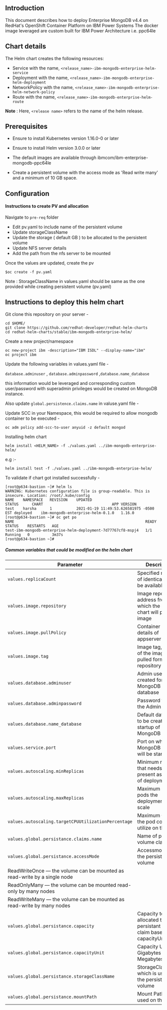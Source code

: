 ## Introduction

This document describes how to deploy Enterprise MongoDB v4.4 on RedHat's OpenShift Container Platform on  IBM Power Systems
The docker image leveraged are custom built for IBM Power Architecture i.e. ppc64le

## Chart details

The Helm chart creates the following resources:
- Service with the name, `<release_name>-ibm-mongodb-enterprise-helm-service`
- Deployment with the name, `<release_name>-ibm-mongodb-enterprise-helm-deployment`
- NetworkPolicy with the name, `<release_name>-ibm-mongodb-enterprise-helm-network-policy`
- Route with the name, `<release_name>-ibm-mongodb-enterprise-helm-route`

**Note** : Here, `<release name>` refers to the name of the helm release.

## Prerequisites

- Ensure to install Kubernetes version 1.16.0-0 or later

- Ensure to install Helm version 3.0.0 or later

- The default images are available through ibmcom/ibm-enterprise-mongodb-ppc64le

- Create a persistent volume with the access mode as 'Read write many' and a minimum of 10 GB space.

## Configuration

#### Instructions to create PV and allocation ####

Navigate to `pre-req` folder

- Edit pv.yaml to include name of the persistent volume
- Update storageClassName
- Update the storage ( default GB ) to be allocated to the persistent volume
- Update NFS server details
- Add the path from the nfs server to be mounted

Once the values are updated, create the pv
```
$oc create -f pv.yaml
```
Note : StorageClassName in values.yaml should be same as the one provided while creating
persistent volume (pv.yaml)

## Instructions to deploy this helm chart
Git clone this repository on your server -

```
cd $HOME/
git clone https://github.com/redhat-developer/redhat-helm-charts
cd redhat-helm-charts/stable/ibm-mongodb-enterprise-helm/
```

Create a new project/namespace 

```
oc new-project ibm -description="IBM ISDL" --display-name="ibm"
oc project ibm
```

Update the following variables in values.yaml file -

`database.adminuser` , `database.adminpassword` ,`database.name_database`

this information would be leveraged and corresponding custom user/password with superadmin privileges would be created on MongoDB instance.

Also update `global.persistence.claims.name` in valuse.yaml file -

Update SCC in your Namespace, this would be required to allow mongodb container to be executed -

`oc adm policy add-scc-to-user anyuid -z default mongod`

Installing helm chart

`helm install <HELM_NAME> -f ./values.yaml ../ibm-mongodb-enterprise-helm/`

e.g :-

`helm install test -f ./values.yaml ../ibm-mongodb-enterprise-helm/` 

To validate if chart got installed successfully -

```
[root@p634-bastion ~]# helm ls
WARNING: Kubernetes configuration file is group-readable. This is insecure. Location: /root/.kube/config
NAME	NAMESPACE	REVISION	UPDATED                                	STATUS  	CHART                            	APP VERSION
test	harsha   	1       	2021-01-19 11:49:53.626581975 -0500 EST	deployed	ibm-mongodb-enterprise-helm-0.1.0	1.16.0     
[root@p634-bastion ~]# oc get po
NAME                                                           READY   STATUS    RESTARTS   AGE
test-ibm-mongodb-enterprise-helm-deployment-7d77767cf8-mspj4   1/1     Running   0          3m37s
[root@p634-bastion ~]# 

```


##### Common variables that could be modified on the helm chart

| Parameter                                                                         | Description                                                                 
| --------------------------------------------------------------------------------- | --------------------------------------------------------------------------- |
| `values.replicaCount`                                                             | Specified number of identical pods to be available                          |
| `values.image.repository`                                                         | Image repository address from which the helm chart will pull the image      |
| `values.image.pullPolicy`                                                         | Container image details of appserver                                        |
| `values.image.tag`                 												| Image tag,version of the image to be pulled form the repository             |
| `values.database.adminuser`														| Admin user to be created for MongoDB database 							  |
| `values.database.adminpassword`													| Password to for the Admin user                                              |
| `values.database.name_database`												    | Default database to be created on startup of MongoDB                        |
| `values.service.port`														    	| Port on which MongoDB instance will be started                              |
| `values.autoscaling.minReplicas`                                                   | Minimum replicas that needs to be present as the part of deployment         |
| `values.autoscaling.maxReplicas`                                                   | Maximum replicas/ pods the deployment can scale     						  |
| `values.autoscaling.targetCPUUtilizationPercentage`                                | Maximum CPU that the pod could utilize on the host                          |
| `values.global.persistance.claims.name`											| Name of persistant volume claim                                             |
| `values.global.persistance.accessMode`                                            | Accessmode of the persistant volume                                         |
|																					  ReadWriteOnce — the volume can be mounted as read-write by a single node    |
|																					  ReadOnlyMany — the volume can be mounted read-only by many nodes            |
|																					  ReadWriteMany — the volume can be mounted as read-write by many nodes       |
| `values.global.persistance.capacity`                                              | Capacity to be allocated to persistant values claim based on  capacityUnit  |
| `values.global.persistance.capacityUnit`											| Capacity Unit in Gigabytes or Megabytes                                     |
| `values.global.persistance.storageClassName`										| StorageClassName which is used for the persistant volume                    |
| `values.global.persistance.mountPath`												| Mount Path to be used on the host                                           |
